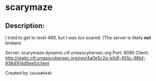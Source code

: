 
# scarymaze
## Description:
I tried to get to level 489, but I was too scared. (The server is likely **not** broken)

Server: scarymaze.dynamic.ctf.umasscybersec.org Port: 8080
Client: http://static.ctf.umasscybersec.org/rev/4a0e5c2a-e0df-455c-96bf-9384914d5ee5/client

Created by `Jakob#9448`

